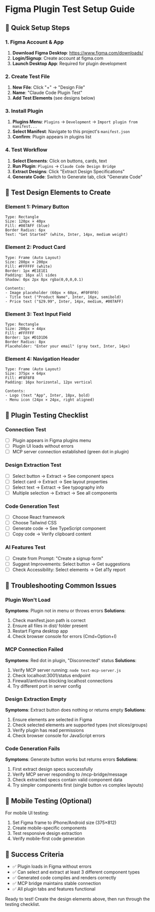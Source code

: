 # Figma Plugin Test Setup Guide

## 🚀 Quick Setup Steps

### 1. Figma Account & App
1. **Download Figma Desktop**: https://www.figma.com/downloads/
2. **Login/Signup**: Create account at figma.com
3. **Launch Desktop App**: Required for plugin development

### 2. Create Test File
1. **New File**: Click "+" → "Design File"
2. **Name**: "Claude Code Plugin Test"
3. **Add Test Elements** (see designs below)

### 3. Install Plugin
1. **Plugins Menu**: `Plugins` → `Development` → `Import plugin from manifest...`
2. **Select Manifest**: Navigate to this project's `manifest.json`
3. **Confirm**: Plugin appears in plugins list

### 4. Test Workflow
1. **Select Elements**: Click on buttons, cards, text
2. **Run Plugin**: `Plugins` → `Claude Code Design Bridge`
3. **Extract Designs**: Click "Extract Design Specifications"
4. **Generate Code**: Switch to Generate tab, click "Generate Code"

## 🎨 Test Design Elements to Create

### Element 1: Primary Button
```
Type: Rectangle
Size: 120px × 40px
Fill: #007AFF (blue)
Border Radius: 6px
Text: "Get Started" (white, Inter, 14px, medium weight)
```

### Element 2: Product Card
```
Type: Frame (Auto Layout)
Size: 280px × 200px
Fill: #FFFFFF (white)
Border: 1px #E1E1E1
Padding: 16px all sides
Shadow: 0px 2px 8px rgba(0,0,0,0.1)

Contents:
- Image placeholder (60px × 60px, #F0F0F0)
- Title text ("Product Name", Inter, 16px, semibold)
- Price text ("$29.99", Inter, 14px, medium, #007AFF)
```

### Element 3: Text Input Field
```
Type: Rectangle
Size: 280px × 44px
Fill: #FFFFFF
Border: 1px #D1D1D6
Border Radius: 8px
Placeholder: "Enter your email" (gray text, Inter, 14px)
```

### Element 4: Navigation Header
```
Type: Frame (Auto Layout)
Size: 375px × 64px
Fill: #F8F8F8
Padding: 16px horizontal, 12px vertical

Contents:
- Logo (text "App", Inter, 18px, bold)
- Menu icon (24px × 24px, right aligned)
```

## 🔧 Plugin Testing Checklist

### Connection Test
- [ ] Plugin appears in Figma plugins menu
- [ ] Plugin UI loads without errors
- [ ] MCP server connection established (green dot in plugin)

### Design Extraction Test
- [ ] Select button → Extract → See component specs
- [ ] Select card → Extract → See layout properties
- [ ] Select text → Extract → See typography info
- [ ] Multiple selection → Extract → See all components

### Code Generation Test
- [ ] Choose React framework
- [ ] Choose Tailwind CSS
- [ ] Generate code → See TypeScript component
- [ ] Copy code → Verify clipboard content

### AI Features Test
- [ ] Create from Prompt: "Create a signup form"
- [ ] Suggest Improvements: Select button → Get suggestions
- [ ] Check Accessibility: Select elements → Get a11y report

## 🐛 Troubleshooting Common Issues

### Plugin Won't Load
**Symptoms**: Plugin not in menu or throws errors
**Solutions**:
1. Check manifest.json path is correct
2. Ensure all files in dist/ folder present
3. Restart Figma desktop app
4. Check browser console for errors (Cmd+Option+I)

### MCP Connection Failed
**Symptoms**: Red dot in plugin, "Disconnected" status
**Solutions**:
1. Verify MCP server running: `node test-mcp-server.js`
2. Check localhost:3001/status endpoint
3. Firewall/antivirus blocking localhost connections
4. Try different port in server config

### Design Extraction Empty
**Symptoms**: Extract button does nothing or returns empty
**Solutions**:
1. Ensure elements are selected in Figma
2. Check selected elements are supported types (not slices/groups)
3. Verify plugin has read permissions
4. Check browser console for JavaScript errors

### Code Generation Fails
**Symptoms**: Generate button works but returns errors
**Solutions**:
1. First extract design specs successfully
2. Verify MCP server responding to /mcp-bridge/message
3. Check extracted specs contain valid component data
4. Try simpler components first (single button vs complex layouts)

## 📱 Mobile Testing (Optional)
For mobile UI testing:
1. Set Figma frame to iPhone/Android size (375×812)
2. Create mobile-specific components
3. Test responsive design extraction
4. Verify mobile-first code generation

## 🎯 Success Criteria
- ✅ Plugin loads in Figma without errors
- ✅ Can select and extract at least 3 different component types
- ✅ Generated code compiles and renders correctly
- ✅ MCP bridge maintains stable connection
- ✅ All plugin tabs and features functional

Ready to test! Create the design elements above, then run through the testing checklist.